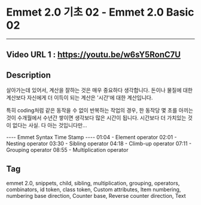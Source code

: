# Emmet 2.0 기초 02 - Emmet 2.0 Basic 02
--- 
## Video URL 1 : https://youtu.be/w6sY5RonC7U

## Description

살아가는데 있어서, 계산을 잘하는 것은 매우 중요하다 생각합니다. 돈이나 물질에 대한 계산보다 자신에게 더 이득이 되는 계산은 '시간'에 대한 계산입니다.

특히 coding처럼 같은 동작을 수 없이 반복하는 작업의 경우, 한 동작당 몇 초를 아끼는 것이 수개월에서 수년간 쌓이면 생각보다 많은 시간이 됩니다. 시간보다 더 가치있는 것이 없다는 사실. 다 아는 것입니다만...

---- Emmet Syntax Time Stamp ----
01:04 - Element operator
02:01 - Nesting operator
03:30 - Sibling operator
04:18 - Climb-up operator
07:11 - Grouping operator
08:55 - Multiplication operator

## Tag
emmet 2.0, snippets, child, sibling, multiplication, grouping, operators, combinators, id token, class token, Custom attributes, Item numbering,
numbering base direction, Counter base, Reverse counter direction, Text

